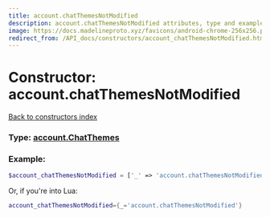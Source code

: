 ```yaml
---
title: account.chatThemesNotModified
description: account.chatThemesNotModified attributes, type and example
image: https://docs.madelineproto.xyz/favicons/android-chrome-256x256.png
redirect_from: /API_docs/constructors/account_chatThemesNotModified.html
---
```

# Constructor: account.chatThemesNotModified  
[Back to constructors index](index.md)






### Type: [account.ChatThemes](../types/account.ChatThemes.md)


### Example:

```php
$account_chatThemesNotModified = ['_' => 'account.chatThemesNotModified'];
```  


Or, if you're into Lua:

```lua
account_chatThemesNotModified={_='account.chatThemesNotModified'}

```



